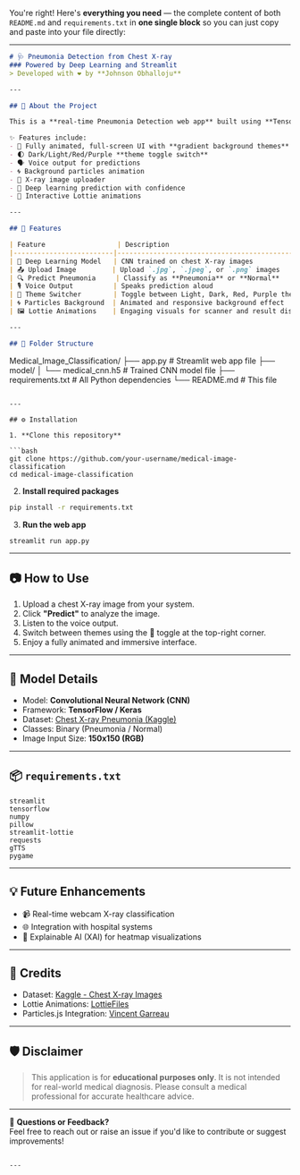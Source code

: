 You're right! Here's **everything you need** — the complete content of both `README.md` and `requirements.txt` in **one single block** so you can just copy and paste into your file directly:

---

```markdown
# 🩺 Pneumonia Detection from Chest X-ray  
### Powered by Deep Learning and Streamlit  
> Developed with ❤️ by **Johnson Obhalloju**

---

## 🚀 About the Project

This is a **real-time Pneumonia Detection web app** built using **TensorFlow**, **Streamlit**, and deep learning. The app predicts whether a chest X-ray image shows signs of **Pneumonia** or is **Normal** using a trained CNN model.

✨ Features include:
- 🎨 Fully animated, full-screen UI with **gradient background themes**
- 🌓 Dark/Light/Red/Purple **theme toggle switch**
- 🗣️ Voice output for predictions
- 🌀 Background particles animation
- 📸 X-ray image uploader
- 🎯 Deep learning prediction with confidence
- 🔮 Interactive Lottie animations

---

## 🌟 Features

| Feature                  | Description                                             |
|-------------------------|---------------------------------------------------------|
| 🧠 Deep Learning Model   | CNN trained on chest X-ray images                       |
| 📤 Upload Image         | Upload `.jpg`, `.jpeg`, or `.png` images                |
| 🔍 Predict Pneumonia     | Classify as **Pneumonia** or **Normal**                |
| 🎙️ Voice Output          | Speaks prediction aloud                                 |
| 🎨 Theme Switcher        | Toggle between Light, Dark, Red, Purple themes          |
| 🌀 Particles Background  | Animated and responsive background effect               |
| 🖼️ Lottie Animations    | Engaging visuals for scanner and result display         |

---

## 📁 Folder Structure

```
Medical_Image_Classification/
├── app.py                  # Streamlit web app file
├── model/
│   └── medical_cnn.h5      # Trained CNN model file
├── requirements.txt        # All Python dependencies
└── README.md               # This file
```

---

## ⚙️ Installation

1. **Clone this repository**

```bash
git clone https://github.com/your-username/medical-image-classification
cd medical-image-classification
```

2. **Install required packages**

```bash
pip install -r requirements.txt
```

3. **Run the web app**

```bash
streamlit run app.py
```

---

## 📷 How to Use

1. Upload a chest X-ray image from your system.
2. Click **"Predict"** to analyze the image.
3. Listen to the voice output.
4. Switch between themes using the 🎨 toggle at the top-right corner.
5. Enjoy a fully animated and immersive interface.

---

## 🧠 Model Details

- Model: **Convolutional Neural Network (CNN)**
- Framework: **TensorFlow / Keras**
- Dataset: [Chest X-ray Pneumonia (Kaggle)](https://www.kaggle.com/datasets/paultimothymooney/chest-xray-pneumonia)
- Classes: Binary (Pneumonia / Normal)
- Image Input Size: **150x150 (RGB)**

---

## 📦 `requirements.txt`

```
streamlit
tensorflow
numpy
pillow
streamlit-lottie
requests
gTTS
pygame
```

---

## 💡 Future Enhancements

- 📹 Real-time webcam X-ray classification
- 🌐 Integration with hospital systems
- 🤖 Explainable AI (XAI) for heatmap visualizations

---

## 🙌 Credits

- Dataset: [Kaggle - Chest X-ray Images](https://www.kaggle.com/datasets/paultimothymooney/chest-xray-pneumonia)
- Lottie Animations: [LottieFiles](https://lottiefiles.com)
- Particles.js Integration: [Vincent Garreau](https://vincentgarreau.com/particles.js)

---

## 🛡️ Disclaimer

> This application is for **educational purposes only**. It is not intended for real-world medical diagnosis. Please consult a medical professional for accurate healthcare advice.

---

💬 **Questions or Feedback?**  
Feel free to reach out or raise an issue if you'd like to contribute or suggest improvements!
```

---
